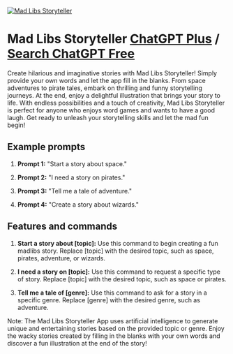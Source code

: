 
[![Mad Libs Storyteller](https://files.oaiusercontent.com/file-I0BPL5Tj8YGucyX30M28pWMZ?se=2123-10-18T14%3A57%3A03Z&sp=r&sv=2021-08-06&sr=b&rscc=max-age%3D31536000%2C%20immutable&rscd=attachment%3B%20filename%3Dea9f4da7-3914-4682-b799-3aa00004de27.png&sig=ESXHwFXgdi3lF%2BOjNetTN8WURDiNuHq2zePbPtKq5os%3D)](https://chat.openai.com/g/g-HFptg7Bdy-mad-libs-storyteller)

# Mad Libs Storyteller [ChatGPT Plus](https://chat.openai.com/g/g-HFptg7Bdy-mad-libs-storyteller) / [Search ChatGPT Free](https://gptcall.net/index.html#/?search=Mad%20Libs%20Storyteller)

Create hilarious and imaginative stories with Mad Libs Storyteller! Simply provide your own words and let the app fill in the blanks. From space adventures to pirate tales, embark on thrilling and funny storytelling journeys. At the end, enjoy a delightful illustration that brings your story to life. With endless possibilities and a touch of creativity, Mad Libs Storyteller is perfect for anyone who enjoys word games and wants to have a good laugh. Get ready to unleash your storytelling skills and let the mad fun begin!

## Example prompts

1. **Prompt 1:** "Start a story about space."

2. **Prompt 2:** "I need a story on pirates."

3. **Prompt 3:** "Tell me a tale of adventure."

4. **Prompt 4:** "Create a story about wizards."

## Features and commands

1. **Start a story about [topic]:** Use this command to begin creating a fun madlibs story. Replace [topic] with the desired topic, such as space, pirates, adventure, or wizards.

2. **I need a story on [topic]:** Use this command to request a specific type of story. Replace [topic] with the desired topic, such as space or pirates.

3. **Tell me a tale of [genre]:** Use this command to ask for a story in a specific genre. Replace [genre] with the desired genre, such as adventure.

Note: The Mad Libs Storyteller App uses artificial intelligence to generate unique and entertaining stories based on the provided topic or genre. Enjoy the wacky stories created by filling in the blanks with your own words and discover a fun illustration at the end of the story!



